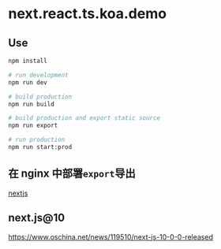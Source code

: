 # next.react.ts.koa.demo

## Use

```sh
npm install

# run development
npm run dev

# build production
npm run build

# build production and export static source
npm run export

# run production
npm run start:prod
```

## 在 nginx 中部署`export`导出

[nextjs](https://nextjs.org/docs/getting-started)

## next.js@10

https://www.oschina.net/news/119510/next-js-10-0-0-released
